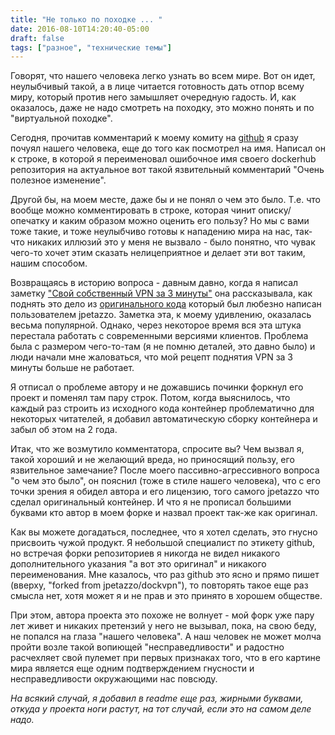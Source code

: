 ```yaml
---
title: "Не только по походке ... "
date: 2016-08-10T14:20:40-05:00
draft: false
tags: ["разное", "технические темы"]
---
```


Говорят, что нашего человека легко узнать  во всем мире. Вот он идет, неулыбчивый такой, а в лице читается готовность дать отпор всему миру, который против него замышляет очередную гадость. И, как оказалось, даже не надо смотреть на походку, это можно понять и по "виртуальной походке".

Сегодня, прочитав комментарий к моему комиту на [github](https://github.com/jpetazzo/dockvpn/commit/fe9732cf30995f6f8b3b5b7f010a70964112b8bd#commitcomment-18587258) я сразу почуял нашего человека, еще до того как посмотрел на имя. Написал он к строке, в которой я переименовал ошибочное имя  своего dockerhub репозитория на актуальное вот такой язвительный комментарий "Очень полезное изменение". 

Другой бы, на моем месте, даже бы и не понял о чем это было. Т.е. что вообще можно комментировать в строке, которая чинит описку/опечатку и каким образом можно оценить его пользу? Но мы с вами тоже такие, и тоже неулыбчиво готовы к нападению мира на нас, так-что никаких иллюзий это у меня не вызвало - было понятно, что чувак чего-то хочет этим сказать нелицеприятное и делает эти вот таким, нашим способом.

Возвращаясь в историю вопроса - давным давно, когда я написал заметку ["Свой собственный VPN за 3 минуты"](http://p.umputun.com/2014/08/12/svoi-sobstviennyi-vpn-za-3-minuty/) она рассказывала, как поднять это дело из [оригинального кода](https://github.com/jpetazzo/dockvpn) который был любезно написан пользователем jpetazzo. Заметка эта, к моему удивлению, оказалась весьма популярной. Однако, через некоторое время вся эта штука перестала работать с современными версиями клиентов. Проблема была с размером чего-то-там (я не помню деталей, это давно было) и люди начали мне жаловаться, что мой рецепт поднятия VPN за 3 минуты больше не работает.

Я отписал о проблеме автору и не дожавшись починки форкнул его проект и поменял там пару строк. Потом, когда выяснилось, что каждый раз строить из исходного кода контейнер проблематично для некоторых читателей, я добавил автоматическую сборку контейнера и забыл об этом на 2 года.

Итак, что же возмутило комментатора, спросите вы? Чем вызвал я, такой хороший и не желающий вреда, но приносящий пользу, его язвительное замечание? После моего пассивно-агрессивного вопроса "о чем это было", он пояснил (тоже в стиле нашего человека), что с его точки зрения я обидел автора и его лицензию, того самого jpetazzo что сделал оригинальный контейнер. И что я не прописал большими буквами кто автор в моем форке и назвал проект так-же как оригинал.

Как вы можете догадаться, последнее, что я хотел сделать, это гнусно присвоить чужой продукт. Я небольшой специалист по этикету github, но встречая форки репозиториев я никогда не видел никакого дополнительного указания "а вот это оригинал" и никакого переименования. Мне казалось, что раз github это ясно и прямо пишет (вверху, "forked from jpetazzo/dockvpn"), то повторять такое еще раз смысла нет, хотя может я и не прав и это принято в хорошем обществе.

При этом, автора проекта это похоже не волнует - мой форк уже пару лет живет и никаких претензий у него не вызывал, пока, на свою беду, не попался на глаза "нашего человека". А наш человек не может молча пройти возле такой вопиющей "несправедливости" и радостно расчехляет свой пулемет при первых признаках того, что в его картине мира является еще одним подтверждением гнусности и несправедливости окружающими нас повсюду.

_На всякий случай, я добавил в readme еще раз, жирными буквами, откуда у проекта ноги растут, на тот случай, если это на самом деле надо._

